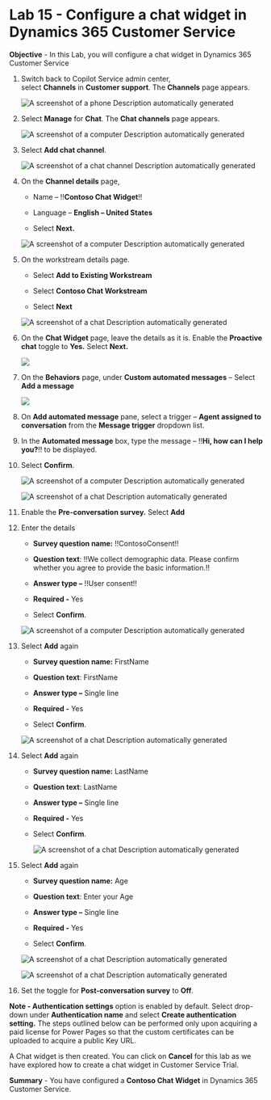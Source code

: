 # Lab 15 - Configure a chat widget in Dynamics 365 Customer Service

**Objective** - In this Lab, you will configure a chat widget in Dynamics 365 Customer Service

1.  Switch back to Copilot Service admin center, select **Channels** in **Customer support**.
    The **Channels** page appears.

    ![A screenshot of a phone Description automatically
generated](./media/media16/image11.png)

2.  Select **Manage** for **Chat**. The **Chat channels** page appears.

    ![A screenshot of a computer Description automatically
generated](./media/media16/image12.png)

3.  Select **Add chat channel**.

    ![A screenshot of a chat channel Description automatically
generated](./media/media16/image13.png)

4.  On the **Channel details** page,

    - Name – !!**Contoso Chat Widget**!!

    - Language – **English – United States**

    - Select **Next.**

    ![A screenshot of a computer Description automatically
generated](./media/media16/image14.png)

5.  On the workstream details page.

    - Select **Add to Existing Workstream**

    - Select **Contoso Chat Workstream**

    - Select **Next**

    ![A screenshot of a chat Description automatically
generated](./media/media16/image15.png)

6.  On the **Chat Widget** page, leave the details as it is. Enable the
    **Proactive chat** toggle to **Yes.** Select **Next.**

    ![](./media/media16/image16.png)

7.  On the **Behaviors** page, under **Custom automated messages** –
    Select **Add a message**

    ![](./media/media16/image17.png)

8.  On **Add automated message** pane, select a trigger – **Agent
    assigned to conversation** from the **Message trigger** dropdown
    list.

9.  In the **Automated message** box, type the message – !!**Hi, how can I
    help you?**!! to be displayed.

10.  Select **Confirm**.

        ![A screenshot of a computer Description automatically generated](./media/media16/image18.png)

        ![A screenshot of a chat Description automatically generated](./media/media16/image19.png)

11.  Enable the **Pre-conversation survey.** Select **Add**

12.  Enter the details

        - **Survey question name:** !!ContosoConsent!!

        - **Question text**: !!We collect demographic data. Please confirm whether you agree to provide the basic information.!!

        - **Answer type –** !!User consent!!

        - **Required -** Yes

        - Select **Confirm**.

        ![A screenshot of a computer Description automatically generated](./media/media16/image20.png)

13.  Select **Add** again

        - **Survey question name:** FirstName

        - **Question text**: FirstName

        - **Answer type –** Single line

        - **Required -** Yes

        - Select **Confirm**.

        ![A screenshot of a chat Description automatically generated](./media/media16/image21.png)

14.  Select **Add** again

        - **Survey question name:** LastName

        - **Question text**: LastName

        - **Answer type –** Single line

        - **Required -** Yes

        - Select **Confirm**.

            ![A screenshot of a chat Description automatically generated](./media/media16/image22.png)

15.  Select **Add** again

        - **Survey question name:** Age

        - **Question text**: Enter your Age

        - **Answer type –** Single line

        - **Required -** Yes

        - Select **Confirm**.

        ![A screenshot of a chat Description automatically generated](./media/media16/image23.png)

        ![A screenshot of a chat Description automatically generated](./media/media16/image24.png)

16. Set the toggle for **Post-conversation survey** to **Off**.

**Note - Authentication settings** option is enabled by default. Select
drop-down under **Authentication name** and select **Create
authentication setting.** The steps outlined below can be performed only
upon acquiring a paid license for Power Pages so that the custom
certificates can be uploaded to acquire a public Key URL.

A Chat widget is then created. You can click on **Cancel** for this lab
as we have explored how to create a chat widget in Customer Service
Trial.

**Summary** - You have configured a **Contoso Chat Widget** in Dynamics 365 Customer Service.


